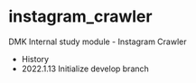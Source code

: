 # instagram_crawler
DMK Internal study module - Instagram Crawler

- History
- 2022.1.13 Initialize develop branch

